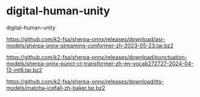 # digital-human-unity
digital-human-unity

https://github.com/k2-fsa/sherpa-onnx/releases/download/asr-models/sherpa-onnx-streaming-conformer-zh-2023-05-23.tar.bz2  

https://github.com/k2-fsa/sherpa-onnx/releases/download/punctuation-models/sherpa-onnx-punct-ct-transformer-zh-en-vocab272727-2024-04-12-int8.tar.bz2  

https://github.com/k2-fsa/sherpa-onnx/releases/download/tts-models/matcha-icefall-zh-baker.tar.bz2  